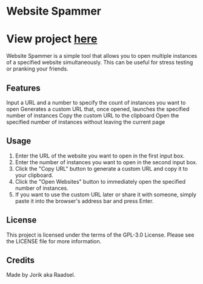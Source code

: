 # Website Spammer
# View project [here](https://raadsl.github.io/website-spammer)
Website Spammer is a simple tool that allows you to open multiple instances of a specified website simultaneously. This can be useful for stress testing or pranking your friends.

## Features

Input a URL and a number to specify the count of instances you want to open
Generates a custom URL that, once opened, launches the specified number of instances
Copy the custom URL to the clipboard
Open the specified number of instances without leaving the current page

## Usage
1. Enter the URL of the website you want to open in the first input box.
2. Enter the number of instances you want to open in the second input box.
3. Click the "Copy URL" button to generate a custom URL and copy it to your clipboard.
4. Click the "Open Websites" button to immediately open the specified number of instances.
5. If you want to use the custom URL later or share it with someone, simply paste it into the browser's address bar and press Enter.


## License
This project is licensed under the terms of the GPL-3.0 License. Please see the LICENSE file for more information.

## Credits
Made by Jorik aka Raadsel.
